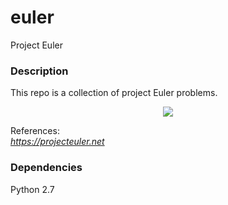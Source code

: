 # euler
Project Euler

### Description

This repo is a collection of project Euler problems. 

<p align="center">
<img src="https://github.com/vsmolyakov/euler/blob/master/figures/levels.png" />
</p>

References:  
*https://projecteuler.net*  
 
### Dependencies

Python 2.7

